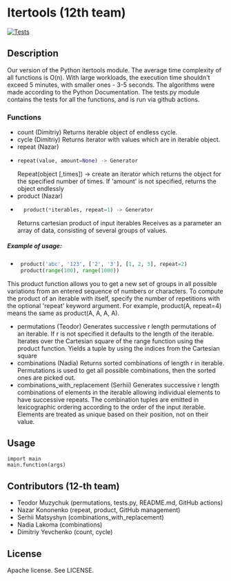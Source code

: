# Itertools (12th team)
[![Tests](https://github.com/nazar12314/Discrete-Math-project/actions/workflows/test.yml/badge.svg)](https://github.com/nazar12314/Discrete-Math-project/actions/workflows/test.yml)
## Description
Our version of the Python itertools module.
The average time complexity of all functions is O(n).
With large workloads, the execution time shouldn't exceed 5 minutes, with smaller ones - 3-5 seconds.
The algorithms were made according to the Python Documentation.
The tests.py module contains the tests for all the functions, and is run via github actions.
### Functions
- count (Dimitriy)
Returns iterable object of endless cycle.
- cycle (Dimitriy)
Returns iterator with values which are in iterable object.
- repeat (Nazar)
- ```python
  repeat(value, amount=None) -> Generator
  ```
  Repeat(object [,times]) -> create an iterator which returns the object for the specified number of times.
  If 'amount' is not specified, returns the object endlessly
- product (Nazar)
- ```python
    product(*iterables, repeat=1) -> Generator
   ```
  Returns cartesian product of input iterables
  Receives as a parameter an array of data, consisting of several groups of values.
 ##### Example of usage:
 - ```python
    product('abc', '123', ['2', '3'], [1, 2, 3], repeat=2)
    product(range(100), range(1000))
   ```
  This product function allows you to get a new set of groups in all possible variations
  from an entered sequence of numbers or characters.
  To compute the product of an iterable with itself,
  specify the number of repetitions with the optional 'repeat' keyword argument.
  For example, product(A, repeat=4) means the same as product(A, A, A, A).
- permutations (Teodor)
  Generates successive r length permutations of an iterable.
  If r is not specified it defaults to the length of the iterable.
  Iterates over the Cartesian square of the range function using the product function.
  Yields a tuple by using the indices from the Cartesian square
- combinations (Nadia)
  Returns sorted combinations of length r in iterable.
  Permutations is used to get all possible combinations, then the sorted ones are picked out.
- combinations_with_replacement (Serhii)
  Generates successive r length combinations of elements in the iterable allowing individual elements to have successive repeats.
  The combination tuples are emitted in lexicographic ordering according to the order of the input iterable.
  Elements are treated as unique based on their position, not on their value.
## Usage 
    import main
    main.function(args)
## Contributors (12-th team)
- Teodor Muzychuk (permutations, tests.py, README.md, GitHub actions)
- Nazar Kononenko (repeat, product, GitHub management)
- Serhii Matsyshyn (combinations_with_replacement)
- Nadia Lakoma (combinations)
- Dimitriy Yevchenko (count, cycle)
## License
Apache license. See LICENSE.
